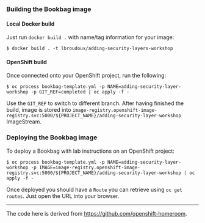 

### Building the Bookbag image

#### Local Docker build

Just run `docker build .` with name/tag information for your image: 

```
$ docker build . -t lbroudoux/adding-security-layers-workshop
```

#### OpenShift build

Once connected onto your OpenShift project, run the following:

```
$ oc process bookbag-template.yml -p NAME=adding-security-layer-workshop -p GIT_REF=completed | oc apply -f -
```

Use the `GIT_REF` to switch to different branch. After having finished the build, image is stored into `image-registry.openshift-image-registry.svc:5000/${PROJECT_NAME}/adding-security-layer-workshop` ImageStream.

### Deploying the Bookbag image

To deploy a Bookbag with lab instructions on an OpenShift project:

```
$ oc process bookbag-template.yml -p NAME=adding-security-layer-workshop -p IMAGE=image-registry.openshift-image-registry.svc:5000/${PROJECT_NAME}/adding-security-layer-workshop | oc apply -f -
```

Once deployed you should have a `Route` you can retrieve using `oc get routes`. Just open the URL into your browser.


-------

The code here is derived from https://github.com/openshift-homeroom. 